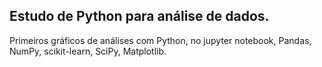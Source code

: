 
## Estudo de Python para análise de dados.

Primeiros gráficos de análises com Python, no jupyter notebook, Pandas, NumPy, scikit-learn, SciPy, Matplotlib.
